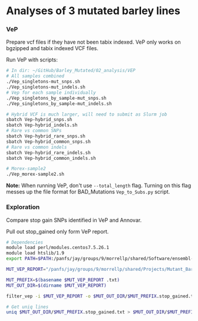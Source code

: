 # Analyses of 3 mutated barley lines

### VeP

Prepare vcf files if they have not been tabix indexed. VeP only works on bgzipped and tabix indexed VCF files.

Run VeP with scripts:

```bash
# In dir: ~/GitHub/Barley_Mutated/02_analysis/VEP
# All samples combined
./Vep_singletons-mut_snps.sh
./Vep_singletons-mut_indels.sh
# Vep for each sample individually
./Vep_singletons_by_sample-mut_snps.sh
./Vep_singletons_by_sample-mut_indels.sh

# Hybrid VCF is much larger, will need to submit as Slurm job
sbatch Vep-hybrid_snps.sh
sbatch Vep-hybrid_indels.sh
# Rare vs common SNPs
sbatch Vep-hybrid_rare_snps.sh
sbatch Vep-hybrid_common_snps.sh
# Rare vs common indels
sbatch Vep-hybrid_rare_indels.sh
sbatch Vep-hybrid_common_indels.sh

# Morex-sample2
./Vep_morex-sample2.sh
```

**Note:** When running VeP, don't use `--total_length` flag. Turning on this flag messes up the file format for BAD_Mutations `Vep_to_Subs.py` script.

### Exploration

Compare stop gain SNPs identified in VeP and Annovar.

Pull out stop_gained only form VeP report.

```bash
# Dependencies
module load perl/modules.centos7.5.26.1
module load htslib/1.9
export PATH=$PATH:/panfs/jay/groups/9/morrellp/shared/Software/ensembl-vep-release-108.1

MUT_VEP_REPORT="/panfs/jay/groups/9/morrellp/shared/Projects/Mutant_Barley/results/VEP/HC_LC_gff_SNPs_private_all_samples/mut8_and_3mut10xGenomics.SNPs.private.txt"

MUT_PREFIX=$(basename $MUT_VEP_REPORT .txt)
MUT_OUT_DIR=$(dirname $MUT_VEP_REPORT)

filter_vep -i $MUT_VEP_REPORT -o $MUT_OUT_DIR/$MUT_PREFIX.stop_gained.txt -filter "Consequence is stop_gained"

# Get uniq lines
uniq $MUT_OUT_DIR/$MUT_PREFIX.stop_gained.txt > $MUT_OUT_DIR/$MUT_PREFIX.stop_gained.uniq.txt
```
